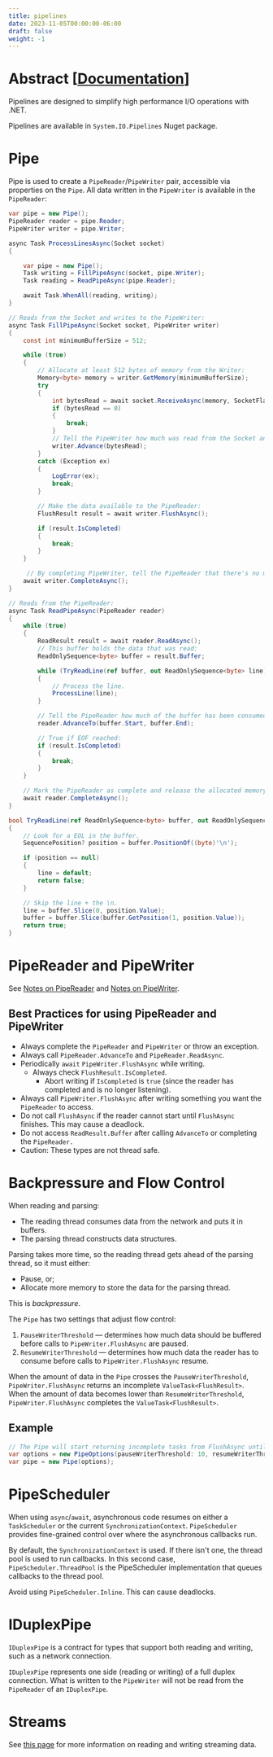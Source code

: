 ```yaml
---
title: pipelines
date: 2023-11-05T00:00:00-06:00
draft: false
weight: -1
---
```


# Abstract [[Documentation](https://learn.microsoft.com/en-us/dotnet/standard/io/pipelines)]  

Pipelines are designed to simplify high performance I/O operations with .NET.

Pipelines are available in `System.IO.Pipelines` Nuget package.

# Pipe
Pipe is used to create a `PipeReader`/`PipeWriter` pair, accessible via properties on the `Pipe`. All data written in the `PipeWriter` is available in the `PipeReader`:
```cs
var pipe = new Pipe();
PipeReader reader = pipe.Reader;
PipeWriter writer = pipe.Writer;
```

```cs
async Task ProcessLinesAsync(Socket socket)
{

    var pipe = new Pipe();
    Task writing = FillPipeAsync(socket, pipe.Writer);
    Task reading = ReadPipeAsync(pipe.Reader);

    await Task.WhenAll(reading, writing);
}

// Reads from the Socket and writes to the PipeWriter:
async Task FillPipeAsync(Socket socket, PipeWriter writer)
{
    const int minimumBufferSize = 512;

    while (true)
    {
        // Allocate at least 512 bytes of memory from the Writer:
        Memory<byte> memory = writer.GetMemory(minimumBufferSize);
        try
        {
            int bytesRead = await socket.ReceiveAsync(memory, SocketFlags.None);
            if (bytesRead == 0)
            {
                break;
            }
            // Tell the PipeWriter how much was read from the Socket and written to the buffer:
            writer.Advance(bytesRead);
        }
        catch (Exception ex)
        {
            LogError(ex);
            break;
        }

        // Make the data available to the PipeReader:
        FlushResult result = await writer.FlushAsync();

        if (result.IsCompleted)
        {
            break;
        }
    }

     // By completing PipeWriter, tell the PipeReader that there's no more data coming.
    await writer.CompleteAsync();
}

// Reads from the PipeReader:
async Task ReadPipeAsync(PipeReader reader)
{
    while (true)
    {
        ReadResult result = await reader.ReadAsync();
        // This buffer holds the data that was read:
        ReadOnlySequence<byte> buffer = result.Buffer;

        while (TryReadLine(ref buffer, out ReadOnlySequence<byte> line))
        {
            // Process the line.
            ProcessLine(line);
        }

        // Tell the PipeReader how much of the buffer has been consumed and examined:
        reader.AdvanceTo(buffer.Start, buffer.End);

        // True if EOF reached:
        if (result.IsCompleted)
        {
            break;
        }
    }

    // Mark the PipeReader as complete and release the allocated memory:
    await reader.CompleteAsync();
}

bool TryReadLine(ref ReadOnlySequence<byte> buffer, out ReadOnlySequence<byte> line)
{
    // Look for a EOL in the buffer.
    SequencePosition? position = buffer.PositionOf((byte)'\n');

    if (position == null)
    {
        line = default;
        return false;
    }

    // Skip the line + the \n.
    line = buffer.Slice(0, position.Value);
    buffer = buffer.Slice(buffer.GetPosition(1, position.Value));
    return true;
}
```

# PipeReader and PipeWriter
See [Notes on PipeReader](../pipereader) and [Notes on PipeWriter](../pipewriter).

## Best Practices for using PipeReader and PipeWriter
- Always complete the `PipeReader` and `PipeWriter` or throw an exception.
- Always call `PipeReader.AdvanceTo` and `PipeReader.ReadAsync`.
- Periodically `await` `PipeWriter.FlushAsync` while writing.
  - Always check `FlushResult.IsCompleted`.
    - Abort writing if `IsCompleted` is `true` (since the reader has completed and is no longer listening).
- Always call `PipeWriter.FlushAsync` after writing something you want the `PipeReader` to access.
- <r>Do not</r> call `FlushAsync` if the reader cannot start until `FlushAsync` finishes. This may cause a deadlock.
- <r>Do not</r> access `ReadResult.Buffer` after calling `AdvanceTo` or completing the `PipeReader.`
- <o>Caution</o>: These types are not thread safe.

# Backpressure and Flow Control
When reading and parsing:
* The reading thread consumes data from the network and puts it in buffers.
* The parsing thread constructs data structures.

Parsing takes more time, so the reading thread gets ahead of the parsing thread, so it must either:
* Pause, or;
* Allocate more memory to store the data for the parsing thread.

This is *backpressure*.  

The `Pipe` has two settings that adjust flow control:
1. `PauseWriterThreshold` — determines how much data should be buffered before calls to `PipeWriter.FlushAsync` are paused.
2. `ResumeWriterThreshold` — determines how much data the reader has to consume before calls to `PipeWriter.FlushAsync` resume.

When the amount of data in the `Pipe` crosses the `PauseWriterThreshold`, `PipeWriter.FlushAsync` returns an incomplete `ValueTask<FlushResult>`.
When the amount of data becomes lower than `ResumeWriterThreshold`, `PipeWriter.FlushAsync` completes the `ValueTask<FlushResult>`.

## Example
```cs
// The Pipe will start returning incomplete tasks from FlushAsync until the reader examines at least 5 bytes:
var options = new PipeOptions(pauseWriterThreshold: 10, resumeWriterThreshold: 5);
var pipe = new Pipe(options);
```

# PipeScheduler
When using `async`/`await`, asynchronous code resumes on either a `TaskScheduler` or the current `SynchronizationContext`. 
`PipeScheduler` provides fine-grained control over where the asynchronous callbacks run.

By default, the `SynchronizationContext` is used. If there isn't one, the thread pool is used to run callbacks. In this second case,
`PipeScheduler.ThreadPool` is the PipeScheduler implementation that queues callbacks to the thread pool.

<o>Avoid using `PipeScheduler.Inline`</o>. This can cause deadlocks.

# IDuplexPipe
`IDuplexPipe` is a contract for types that support both reading and writing, such as a network connection.

`IDuplexPipe` represents one side (reading or writing) of a full duplex connection. What is written to the `PipeWriter` will
not be read from the `PipeReader` of an `IDuplexPipe`.

# Streams
See [this page](https://learn.microsoft.com/en-us/dotnet/standard/io/pipelines#streams) for more information on reading and writing streaming data.